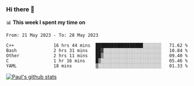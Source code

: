 ### Hi there 👋

📊 **This week I spent my time on**
<!--START_SECTION:waka-->

```text
From: 21 May 2023 - To: 28 May 2023

C++               16 hrs 44 mins  ██████████████████░░░░░░░   71.62 %
Bash              2 hrs 31 mins   ██▓░░░░░░░░░░░░░░░░░░░░░░   10.84 %
Other             2 hrs 11 mins   ██▒░░░░░░░░░░░░░░░░░░░░░░   09.40 %
C                 1 hr 16 mins    █▒░░░░░░░░░░░░░░░░░░░░░░░   05.46 %
YAML              18 mins         ▒░░░░░░░░░░░░░░░░░░░░░░░░   01.33 %
```

<!--END_SECTION:waka-->


[![Paul's github stats](https://github-readme-stats.vercel.app/api?username=mickeyouyou&theme=dracula&show_icons=true)](https://github.com/anuraghazra/github-readme-stats)
